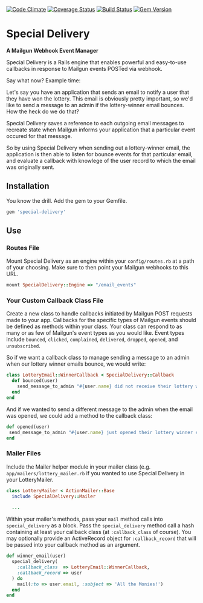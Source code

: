 [![Code Climate](https://codeclimate.com/github/vigetlabs/special-delivery.png)](https://codeclimate.com/github/vigetlabs/special-delivery) [![Coverage Status](https://coveralls.io/repos/vigetlabs/special-delivery/badge.png?branch=master)](https://coveralls.io/r/vigetlabs/special-delivery?branch=master) [![Build Status](https://travis-ci.org/vigetlabs/special-delivery.png?branch=master)](https://travis-ci.org/vigetlabs/special-delivery) [![Gem Version](https://badge.fury.io/rb/special-delivery.png)](http://badge.fury.io/rb/special-delivery)
# Special Delivery


__A Mailgun Webhook Event Manager__

Special Delivery is a Rails engine that enables powerful and easy-to-use callbacks in response to Mailgun events POSTed via webhook.

Say what now? Example time:

Let's say you have an application that sends an email to notify a user that they have won the lottery. This email is obviously pretty important, so we'd like to send a message to an admin if the lottery-winner email bounces. How the heck do we do that?

Special Delivery saves a reference to each outgoing email messages to recreate state when Mailgun informs your application that a particular event occured for that message.

So by using Special Delivery when sending out a lottery-winner email, the application is then able to listen for bounce events for that particular email, and evaluate a callback with knowlege of the user record to which the email was originally sent.

## Installation
You know the drill. Add the gem to your Gemfile.

```ruby
gem 'special-delivery'
```

## Use
### Routes File
Mount Special Delivery as an engine within your `config/routes.rb` at a path of your choosing. Make sure to then point your Mailgun webhooks to this URL.

```ruby
mount SpecialDelivery::Engine => "/email_events"
```

### Your Custom Callback Class File
Create a new class to handle callbacks initiated by Mailgun POST requests made to your app.  Callbacks for the specific types of Mailgun events should be defined as methods within your class. Your class can respond to as many or as few of Mailgun's event types as you would like. Event types include `bounced`, `clicked`, `complained`, `delivered`, `dropped`, `opened`, and `unsubscribed`.

So if we want a callback class to manage sending a message to an admin when our lottery winner emails bounce, we would write:

```ruby
class LotteryEmail::WinnerCallback < SpecialDelivery::Callback
  def bounced(user)
  	send_message_to_admin "#{user.name} did not receive their lottery winner email."
  end
end
```

And if we wanted to send a different message to the admin when the email was opened, we could add a method to the callback class:

```ruby
def opened(user)
 send_message_to_admin "#{user.name} just opened their lottery winner email."
end
```

### Mailer Files
Include the Mailer helper module in your mailer class (e.g. `app/mailers/lottery_mailer.rb` if you wanted to use Special Delivery in your LotteryMailer.

```ruby
class LotteryMailer < ActionMailer::Base
  include SpecialDelivery::Mailer
  
  ...
```

Within your mailer's methods, pass your `mail` method calls into `special_delivery` as a block. Pass the `special_delivery` method call a hash containing at least your callback class (at `:callback_class` of course). You may optionally provide an ActiveRecord object for `:callback_record` that will be passed into your callback method as an argument.

```ruby
def winner_email(user)
  special_delivery(
    :callback_class  => LotteryEmail::WinnerCallback,
    :callback_record => user
  ) do
  	mail(:to => user.email, :subject => 'All the Monies!')
  end
end
```
